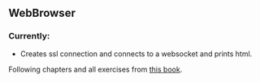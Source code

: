 ## WebBrowser

### Currently:

- Creates ssl connection and connects to a websocket and prints html.

Following chapters and all exercises from [this book](https://browser.engineering/index.html).
